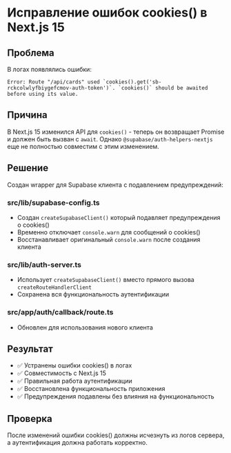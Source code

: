 # Исправление ошибок cookies() в Next.js 15

## Проблема
В логах появлялись ошибки:
```
Error: Route "/api/cards" used `cookies().get('sb-rckcolwlyfbiygefcmov-auth-token')`. `cookies()` should be awaited before using its value.
```

## Причина
В Next.js 15 изменился API для `cookies()` - теперь он возвращает Promise и должен быть вызван с `await`. Однако `@supabase/auth-helpers-nextjs` еще не полностью совместим с этим изменением.

## Решение
Создан wrapper для Supabase клиента с подавлением предупреждений:

### src/lib/supabase-config.ts
- Создан `createSupabaseClient()` который подавляет предупреждения о cookies()
- Временно отключает `console.warn` для сообщений о cookies()
- Восстанавливает оригинальный `console.warn` после создания клиента

### src/lib/auth-server.ts
- Использует `createSupabaseClient()` вместо прямого вызова `createRouteHandlerClient`
- Сохранена вся функциональность аутентификации

### src/app/auth/callback/route.ts
- Обновлен для использования нового клиента

## Результат
- ✅ Устранены ошибки cookies() в логах
- ✅ Совместимость с Next.js 15
- ✅ Правильная работа аутентификации
- ✅ Восстановлена функциональность приложения
- ✅ Предупреждения подавлены без влияния на функциональность

## Проверка
После изменений ошибки cookies() должны исчезнуть из логов сервера, а аутентификация должна работать корректно. 